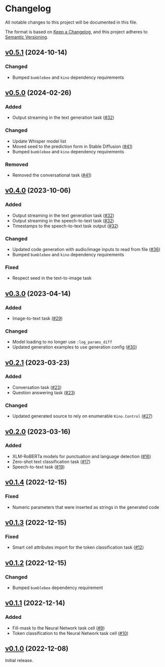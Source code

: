 # Changelog

All notable changes to this project will be documented in this file.

The format is based on [Keep a Changelog](https://keepachangelog.com/en/1.0.0/),
and this project adheres to [Semantic Versioning](https://semver.org/spec/v2.0.0.html).

## [v0.5.1](https://github.com/livebook-dev/kino_bumblebee/tree/v0.5.1) (2024-10-14)

### Changed

* Bumped `bumblebee` and `kino` dependency requirements

## [v0.5.0](https://github.com/livebook-dev/kino_bumblebee/tree/v0.5.0) (2024-02-26)

### Added

* Output streaming in the text generation task ([#32](https://github.com/livebook-dev/kino_bumblebee/pull/32))

### Changed

* Update Whisper model list
* Moved seed to the prediction form in Stable Diffusion ([#41](https://github.com/livebook-dev/kino_bumblebee/pull/41))
* Bumped `bumblebee` and `kino` dependency requirements

### Removed

* Removed the conversational task ([#41](https://github.com/livebook-dev/kino_bumblebee/pull/41))

## [v0.4.0](https://github.com/livebook-dev/kino_bumblebee/tree/v0.4.0) (2023-10-06)

### Added

* Output streaming in the text generation task ([#32](https://github.com/livebook-dev/kino_bumblebee/pull/32))
* Output streaming in the speech-to-text task ([#32](https://github.com/livebook-dev/kino_bumblebee/pull/34))
* Timestamps to the speech-to-text task output ([#32](https://github.com/livebook-dev/kino_bumblebee/pull/34))

### Changed

* Updated code generation with audio/image inputs to read from file ([#36](https://github.com/livebook-dev/kino_bumblebee/pull/36))
* Bumped `bumblebee` and `kino` dependency requirements

### Fixed

* Respect seed in the text-to-image task

## [v0.3.0](https://github.com/livebook-dev/kino_bumblebee/tree/v0.3.0) (2023-04-14)

### Added

* Image-to-text task ([#29](https://github.com/livebook-dev/kino_bumblebee/pull/29))

### Changed

* Model loading to no longer use `:log_params_diff`
* Updated generation examples to use generation config ([#30](https://github.com/livebook-dev/kino_bumblebee/pull/30))

## [v0.2.1](https://github.com/livebook-dev/kino_bumblebee/tree/v0.2.1) (2023-03-23)

### Added

* Conversation task ([#23](https://github.com/livebook-dev/kino_bumblebee/pull/23))
* Question answering task ([#23](https://github.com/livebook-dev/kino_bumblebee/pull/23))

### Changed

* Updated generated source to rely on enumerable `Kino.Control` ([#27](https://github.com/livebook-dev/kino_bumblebee/pull/27))

## [v0.2.0](https://github.com/livebook-dev/kino_bumblebee/tree/v0.2.0) (2023-03-16)

### Added

* XLM-RoBERTa models for punctuation and language detection ([#16](https://github.com/livebook-dev/kino_bumblebee/pull/16))
* Zero-shot text classification task ([#17](https://github.com/livebook-dev/kino_bumblebee/pull/17))
* Speech-to-text task ([#19](https://github.com/livebook-dev/kino_bumblebee/pull/19))

## [v0.1.4](https://github.com/livebook-dev/kino_bumblebee/tree/v0.1.4) (2022-12-15)

### Fixed

* Numeric parameters that were inserted as strings in the generated code

## [v0.1.3](https://github.com/livebook-dev/kino_bumblebee/tree/v0.1.3) (2022-12-15)

### Fixed

* Smart cell attributes import for the token classification task ([#12](https://github.com/livebook-dev/kino_bumblebee/pull/12))

## [v0.1.2](https://github.com/livebook-dev/kino_bumblebee/tree/v0.1.2) (2022-12-15)

### Changed

* Bumped `bumblebee` dependency requirement

## [v0.1.1](https://github.com/livebook-dev/kino_bumblebee/tree/v0.1.1) (2022-12-14)

### Added

* Fill-mask to the Neural Network task cell ([#9](https://github.com/livebook-dev/kino_bumblebee/pull/9))
* Token classification to the Neural Network task cell ([#10](https://github.com/livebook-dev/kino_bumblebee/pull/10))

## [v0.1.0](https://github.com/livebook-dev/kino_bumblebee/tree/v0.1.0) (2022-12-08)

Initial release.
